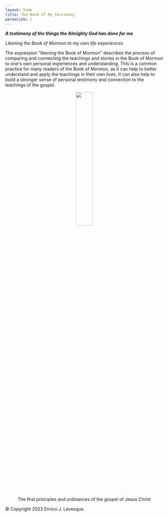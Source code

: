 ```yaml
---
layout: home
title: The Book of My Testimony
permalink: /
---
```


<!--
<img align="right" src="{{site.baseurl}}/assets/first_principles.png" width="33%">
-->

***A testimony of the things the Almighty God has done for me***

*Likening the Book of Mormon to my own life experiences*

The expression "likening the Book of Mormon" describes the process of comparing and connecting the teachings and stories in the Book of Mormon to one's own personal experiences and understanding. This is a common practice for many readers of the Book of Mormon, as it can help to better understand and apply the teachings in their own lives. It can also help to build a stronger sense of personal testimony and connection to the teachings of the gospel.

<center>
	<img src="{{site.baseurl}}/assets/first_principles.png" width="33%">
	<figcaption>The first principles and ordinances of the gospel of Jesus Christ</figcaption>
</center>


&copy; Copyright 2023 Enrico J. Lévesque.


